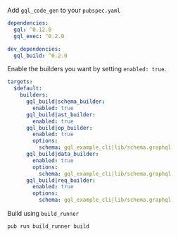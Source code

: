 Add `gql_code_gen` to your `pubspec.yaml`

```yaml
dependencies:
  gql: ^0.12.0
  gql_exec: ^0.2.0

dev_dependencies:
  gql_build: ^0.2.0
```

Enable the builders you want by setting `enabled: true`.

```yaml
targets:
  $default:
    builders:
      gql_build|schema_builder:
        enabled: true
      gql_build|ast_builder:
        enabled: true
      gql_build|op_builder:
        enabled: true
        options:
          schema: gql_example_cli|lib/schema.graphql
      gql_build|data_builder:
        enabled: true
        options:
          schema: gql_example_cli|lib/schema.graphql
      gql_build|req_builder:
        enabled: true
        options:
          schema: gql_example_cli|lib/schema.graphql
```

Build using `build_runner`

```bash
pub run build_runner build
```

